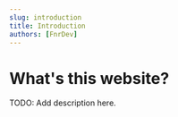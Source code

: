 ```yaml
---
slug: introduction
title: Introduction
authors: [FnrDev]
---
```


# What's this website?

TODO: Add description here.